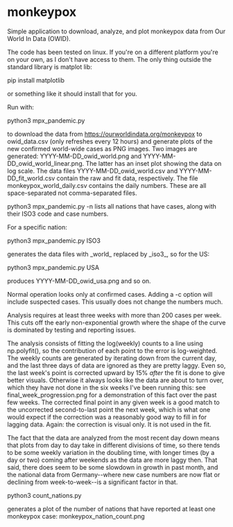 # monkeypox
Simple application to download, analyze, and plot monkeypox data from Our World In Data (OWID).

The code has been tested on linux. If you're on a different platform you're on your own, as I don't have access to them. The only thing outside the standard library is matplot lib:

pip install matplotlib

or something like it should install that for you.

Run with:

python3 mpx_pandemic.py

to download the data from https://ourworldindata.org/monkeypox to owid_data.csv (only refreshes every 12 hours) and generate plots of the new confirmed world-wide cases as PNG images. Two images are generated: YYYY-MM-DD\_owid\_world.png and  YYYY-MM-DD\_owid\_world\_linear.png. The latter has an inset plot showing the data on log scale. The data files YYYY-MM-DD\_owid\_world.csv and YYYY-MM-DD\_fit\_world.csv contain the raw and fit data, respectively. The file monkeypox\_world\_daily.csv contains the daily numbers. These are all space-separated not comma-separated files.

python3 mpx_pandemic.py -n lists all nations that have cases, along with their ISO3 code and case numbers.

For a specific nation:

python3 mpx_pandemic.py ISO3

generates the data files with \_world\_ replaced by \_iso3\_, so for the US: 

python3 mpx_pandemic.py USA

produces YYYY-MM-DD\_owid\_usa.png and so on.

Normal operation looks only at confirmed cases. Adding a -c option will include suspected cases. This usually does not change the numbers much.

Analysis requires at least three weeks with more than 200 cases per week. This cuts off the early non-exponential growth where the shape of the curve is dominated by testing and reporting issues.

The analysis consists of fitting the log(weekly) counts to a line using np.polyfit(), so the contribution of each point to the error is log-weighted. The weekly counts are generated by iterating down from the current day, and the last three days of data are ignored as they are pretty laggy. Even so, the last week's point is corrected upward by 15% _after_ the fit is done to give better visuals. Otherwise it always looks like the data are about to turn over, which they have not done in the six weeks I've been running this: see final\_week\_progression.png for a demonstration of this fact over the past few weeks. The corrected final point in any given week is a good match to the uncorrected second-to-last point the next week, which is what one would expect if the correction was a reasonably good way to fill in for lagging data. Again: the correction is visual only. It is not used in the fit.

The fact that the data are analyzed from the most recent day down means that plots from day to day take in different divisions of time, so there tends to be some weekly variation in the doubling time, with longer times (by a day or two) coming after weekends as the data are more laggy then. That said, there does seem to be some slowdown in growth in past month, and the national data from Germany--where new case numbers are now flat or declining from week-to-week--is a significant factor in that.

python3 count\_nations.py 

generates a plot of the number of nations that have reported at least one monkeypox case: monkeypox\_nation\_count.png

